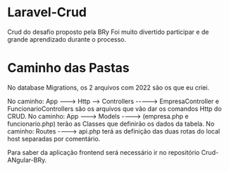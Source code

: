 # Laravel-Crud
Crud do desafio proposto pela BRy 
Foi muito divertido participar e de grande aprendizado durante o processo.


# Caminho das Pastas
No database Migrations, os 2 arquivos com 2022 são os que eu criei.

No caminho: App ---> Http --> Controllers -----> EmpresaController e FuncionarioControllers são os arquivos que vão dar os comandos Http do CRUD.
No caminho: App ---> Models ----> (empresa.php e funcionario.php) terão as Classes que definirão os dados da tabela.
No caminho: Routes ----> api.php terá as definição das duas rotas do local host separadas por comentário.

Para saber da aplicação frontend será necessário ir no repositório Crud-ANgular-BRy.
